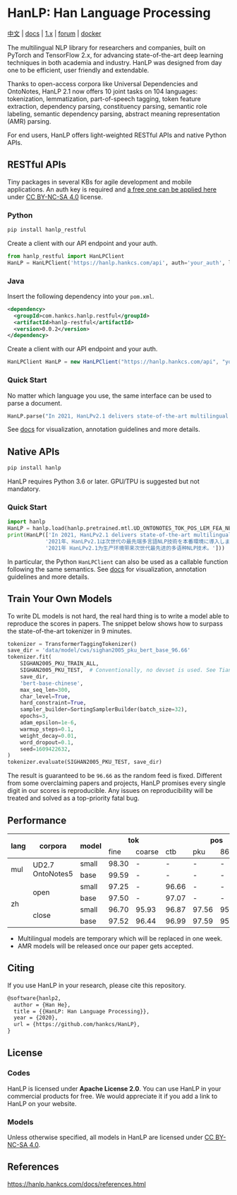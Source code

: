 # HanLP: Han Language Processing

[中文](https://github.com/hankcs/HanLP/tree/doc-zh) |  [docs](https://hanlp.hankcs.com/docs/) | [1.x](https://github.com/hankcs/HanLP/tree/1.x) | [forum](https://bbs.hankcs.com/) | [docker](https://github.com/WalterInSH/hanlp-jupyter-docker)

The multilingual NLP library for researchers and companies, built on PyTorch and TensorFlow 2.x, for advancing state-of-the-art deep learning techniques in both academia and industry. HanLP was designed from day one to be efficient, user friendly and extendable.

Thanks to open-access corpora like Universal Dependencies and OntoNotes, HanLP 2.1 now offers 10 joint tasks on 104 languages: tokenization, lemmatization, part-of-speech tagging, token feature extraction, dependency parsing, constituency parsing, semantic role labeling, semantic dependency parsing, abstract meaning representation (AMR) parsing.

For end users, HanLP offers light-weighted RESTful APIs and native Python APIs.

## RESTful APIs

Tiny packages in several KBs for agile development and mobile applications. An auth key is required and [a free one can be applied here](https://bbs.hankcs.com/t/apply-for-free-hanlp-restful-apis/3178) under [CC BY-NC-SA 4.0](https://creativecommons.org/licenses/by-nc-sa/4.0/) license.

 ### Python

```bash
pip install hanlp_restful
```

Create a client with our API endpoint and your auth.

```python
from hanlp_restful import HanLPClient
HanLP = HanLPClient('https://hanlp.hankcs.com/api', auth='your_auth', language='mul')
```

### Java

Insert the following dependency into your `pom.xml`.

```xml
<dependency>
  <groupId>com.hankcs.hanlp.restful</groupId>
  <artifactId>hanlp-restful</artifactId>
  <version>0.0.2</version>
</dependency>
```

Create a client with our API endpoint and your auth.

```java
HanLPClient HanLP = new HanLPClient("https://hanlp.hankcs.com/api", "your_auth", "mul");
```

### Quick Start

No matter which language you use, the same interface can be used to parse a document.

```python
HanLP.parse("In 2021, HanLPv2.1 delivers state-of-the-art multilingual NLP techniques to production environment. 2021年、HanLPv2.1は次世代の最先端多言語NLP技術を本番環境に導入します。2021年 HanLPv2.1为生产环境带来次世代最先进的多语种NLP技术。")
```

See [docs](https://hanlp.hankcs.com/docs/tutorial.html) for visualization, annotation guidelines and more details.

## Native APIs

```bash
pip install hanlp
```

HanLP requires Python 3.6 or later. GPU/TPU is suggested but not mandatory.

### Quick Start

```python
import hanlp
HanLP = hanlp.load(hanlp.pretrained.mtl.UD_ONTONOTES_TOK_POS_LEM_FEA_NER_SRL_DEP_SDP_CON_MT5_BASE)
print(HanLP(['In 2021, HanLPv2.1 delivers state-of-the-art multilingual NLP techniques to production environment.',
            '2021年、HanLPv2.1は次世代の最先端多言語NLP技術を本番環境に導入します。',
            '2021年 HanLPv2.1为生产环境带来次世代最先进的多语种NLP技术。']))
```

In particular, the Python `HanLPClient` can also be used as a callable function following the same semantics. See [docs](https://hanlp.hankcs.com/docs/tutorial.html) for visualization, annotation guidelines and more details.

## Train Your Own Models

To write DL models is not hard, the real hard thing is to write a model able to reproduce the scores in papers. The snippet below shows how to surpass the state-of-the-art tokenizer in 9 minutes.

```python
tokenizer = TransformerTaggingTokenizer()
save_dir = 'data/model/cws/sighan2005_pku_bert_base_96.66'
tokenizer.fit(
    SIGHAN2005_PKU_TRAIN_ALL,
    SIGHAN2005_PKU_TEST,  # Conventionally, no devset is used. See Tian et al. (2020).
    save_dir,
    'bert-base-chinese',
    max_seq_len=300,
    char_level=True,
    hard_constraint=True,
    sampler_builder=SortingSamplerBuilder(batch_size=32),
    epochs=3,
    adam_epsilon=1e-6,
    warmup_steps=0.1,
    weight_decay=0.01,
    word_dropout=0.1,
    seed=1609422632,
)
tokenizer.evaluate(SIGHAN2005_PKU_TEST, save_dir)
```

The result is guaranteed to be `96.66` as the random feed is fixed. Different from some overclaiming papers and projects, HanLP promises every single digit in our scores is reproducible. Any issues on reproducibility will be treated and solved as a top-priority fatal bug.

## Performance

<table><thead><tr><th rowspan="2">lang</th><th rowspan="2">corpora</th><th rowspan="2">model</th><th colspan="2">tok</th><th colspan="4">pos</th><th colspan="3">ner</th><th rowspan="2">dep</th><th rowspan="2">con</th><th rowspan="2">srl</th><th colspan="4">sdp</th><th rowspan="2">lem</th><th rowspan="2">fea</th><th rowspan="2">amr</th></tr><tr><td>fine</td><td>coarse</td><td>ctb</td><td>pku</td><td>863</td><td>ud</td><td>pku</td><td>msra</td><td>ontonotes</td><td>SemEval16</td><td>DM</td><td>PAS</td><td>PSD</td></tr></thead><tbody><tr><td rowspan="2">mul</td><td rowspan="2">UD2.7 <br>OntoNotes5</td><td>small</td><td>98.30</td><td>-</td><td>-</td><td>-</td><td>-</td><td>91.72</td><td>-</td><td>-</td><td>74.86</td><td>74.66</td><td>74.29</td><td>65.73</td><td>-</td><td>88.52</td><td>92.56</td><td>83.84</td><td>84.65</td><td>81.13</td><td>-</td></tr><tr><td>base</td><td>99.59</td><td>-</td><td>-</td><td>-</td><td>-</td><td>95.95</td><td>-</td><td>-</td><td>80.31</td><td>85.84</td><td>80.22</td><td>74.61</td><td>-</td><td>93.23</td><td>95.16</td><td>86.57</td><td>92.91</td><td>90.30</td><td>-</td></tr><tr><td rowspan="4">zh</td><td rowspan="2">open</td><td>small</td><td>97.25</td><td>-</td><td>96.66</td><td>-</td><td>-</td><td>-</td><td>-</td><td>-</td><td>95.00</td><td>84.57</td><td>87.62</td><td>73.40</td><td>84.57</td><td>-</td><td>-</td><td>-</td><td>-</td><td>-</td><td>-</td></tr><tr><td>base</td><td>97.50</td><td>-</td><td>97.07</td><td>-</td><td>-</td><td>-</td><td>-</td><td>-</td><td>96.04</td><td>87.11</td><td>89.84</td><td>77.78</td><td>87.11</td><td>-</td><td>-</td><td>-</td><td>-</td><td>-</td><td>-</td></tr><tr><td rowspan="2">close</td><td>small</td><td>96.70</td><td>95.93</td><td>96.87</td><td>97.56</td><td>95.05</td><td>-</td><td>96.22</td><td>95.74</td><td>76.79</td><td>84.44</td><td>88.13</td><td>75.81</td><td>74.28</td><td>-</td><td>-</td><td>-</td><td>-</td><td>-</td><td>-</td></tr><tr><td>base</td><td>97.52</td><td>96.44</td><td>96.99</td><td>97.59</td><td>95.29</td><td>-</td><td>96.48</td><td>95.72</td><td>77.77</td><td>85.29</td><td>88.57</td><td>76.52</td><td>73.76</td><td>-</td><td>-</td><td>-</td><td>-</td><td>-</td><td>-</td></tr></tbody></table>

- Multilingual models are temporary which will be replaced in one week.
- AMR models will be released once our paper gets accepted.

## Citing

If you use HanLP in your research, please cite this repository. 

```latex
@software{hanlp2,
  author = {Han He},
  title = {{HanLP: Han Language Processing}},
  year = {2020},
  url = {https://github.com/hankcs/HanLP},
}
```

## License

### Codes

HanLP is licensed under **Apache License 2.0**. You can use HanLP in your commercial products for free. We would appreciate it if you add a link to HanLP on your website.

### Models

Unless otherwise specified, all models in HanLP are licensed under  [CC BY-NC-SA 4.0](https://creativecommons.org/licenses/by-nc-sa/4.0/). 

## References

https://hanlp.hankcs.com/docs/references.html

